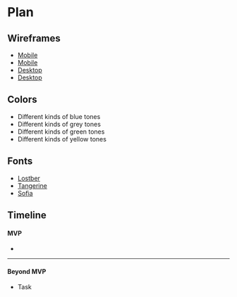 # Plan

## Wireframes
* [Mobile](mobile1.png)
* [Mobile](moblie2.png)
* [Desktop](desktop1.png)
* [Desktop](desktop2.png)


## Colors
* Different kinds of blue tones
* Different kinds of grey tones
* Different kinds of green tones
* Different kinds of yellow tones

## Fonts
* [Lostber](https://fonts.google.com/selection/embed)
* [Tangerine](https://fonts.google.com/specimen/Tangerine)
* [Sofia](https://fonts.google.com/selection/embed)

## Timeline

#### MVP

* 

---

#### Beyond MVP

* Task

